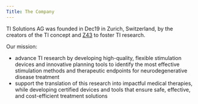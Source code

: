 ```yaml
---
Title: The Company
---
```

TI Solutions AG was founded in Dec19 in Zurich, Switzerland, by the creators of the TI concept and [Z43](https://www.z43.swiss/) to foster TI research.
    
Our mission:
- advance TI research by developing high-quality, flexible stimulation devices and innovative planning tools to identify the most effective stimulation methods and therapeutic endpoints for neurodegenerative disease treatment
- support the translation of this research into impactful medical therapies, while developing certified devices and tools that ensure safe, effective, and cost-efficient treatment solutions
